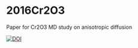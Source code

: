# 2016Cr2O3
Paper for Cr2O3 MD study on anisotropic diffusion

<a href="https://www.zenodo.org/badge/latestdoi/54899399"><img src="https://www.zenodo.org/badge/54899399.svg" alt="DOI"></a>
